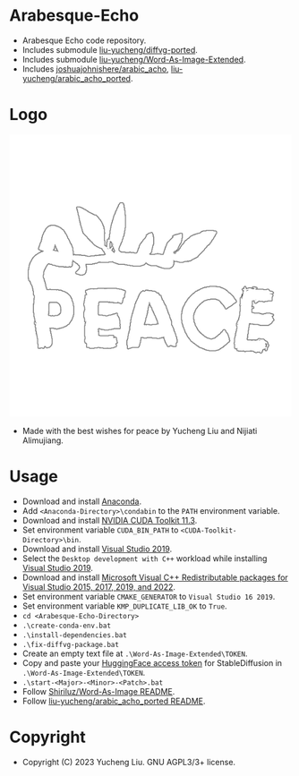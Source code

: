 # Arabesque-Echo

- Arabesque Echo code repository.
- Includes submodule [liu-yucheng/diffvg-ported](https://github.com/liu-yucheng/diffvg-ported).
- Includes submodule [liu-yucheng/Word-As-Image-Extended](https://github.com/liu-yucheng/Word-As-Image-Extended).
- Includes [joshuajohnishere/arabic_acho](https://github.com/joshuajohnishere/arabic_acho), [liu-yucheng/arabic_acho_ported](https://github.com/liu-yucheng/arabic_acho_ported).

# Logo

![Arabesque Echo Logo](./README-Assets/peace-logo.png)

- Made with the best wishes for peace by Yucheng Liu and Nijiati Alimujiang.

# Usage

- Download and install [Anaconda](https://www.anaconda.com/download).
- Add `<Anaconda-Directory>\condabin` to the `PATH` environment variable.
- Download and install [NVIDIA CUDA Toolkit 11.3](https://developer.nvidia.com/cuda-11.3.0-download-archive).
- Set environment variable `CUDA_BIN_PATH` to `<CUDA-Toolkit-Directory>\bin`.
- Download and install [Visual Studio 2019](https://visualstudio.microsoft.com/vs/older-downloads/).
- Select the `Desktop development with C++` workload while installing [Visual Studio 2019](https://visualstudio.microsoft.com/vs/older-downloads/).
- Download and install [Microsoft Visual C++ Redistributable packages for Visual Studio 2015, 2017, 2019, and 2022](https://learn.microsoft.com/en-us/cpp/windows/latest-supported-vc-redist?view=msvc-170).
- Set environment variable `CMAKE_GENERATOR` to `Visual Studio 16 2019`.
- Set environment variable `KMP_DUPLICATE_LIB_OK` to `True`.
- `cd <Arabesque-Echo-Directory>`
- `.\create-conda-env.bat`
- `.\install-dependencies.bat`
- `.\fix-diffvg-package.bat`
- Create an empty text file at `.\Word-As-Image-Extended\TOKEN`.
- Copy and paste your [HuggingFace access token](https://huggingface.co/settings/tokens) for StableDiffusion in `.\Word-As-Image-Extended\TOKEN`.
- `.\start-<Major>-<Minor>-<Patch>.bat`
- Follow [Shiriluz/Word-As-Image README](./Word-As-Image-Extended/README.md).
- Follow [liu-yucheng/arabic_acho_ported README](./arabic_acho_ported/README.md).

# Copyright

- Copyright (C) 2023 Yucheng Liu. GNU AGPL3/3+ license.

